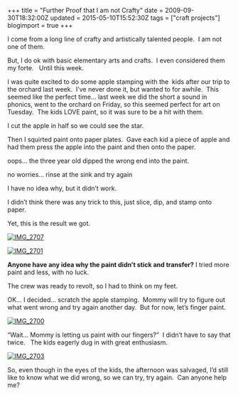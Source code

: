 +++
title = "Further Proof that I am not Crafty"
date = 2009-09-30T18:32:00Z
updated = 2015-05-10T15:52:30Z
tags = ["craft projects"]
blogimport = true 
+++

I come from a long line of crafty and artistically talented people.  I am not one of them.  

But, I do ok with basic elementary arts and crafts.  I even considered them my forte.   Until this week.  

I was quite excited to do some apple stamping with the  kids after our trip to the orchard last week.  I’ve never done it, but wanted to for awhile.  This seemed like the perfect time… last week we did the short a sound in phonics, went to the orchard on Friday, so this seemed perfect for art on Tuesday.  The kids LOVE paint, so it was sure to be a hit with them.  

I cut the apple in half so we could see the star.  

Then I squirted paint onto paper plates.  Gave each kid a piece of apple and had them press the apple into the paint and then onto the paper.  

oops… the three year old dipped the wrong end into the paint.  

no worries… rinse at the sink and try again  

I have no idea why, but it didn’t work.  

I didn’t think there was any trick to this, just slice, dip, and stamp onto paper.  

Yet, this is the result we got.  

[![IMG_2707](https://latc.s3.amazonaws.com/wp-content/uploads/2009/09/IMG_2707.jpg "IMG_2707")](https://latc.s3.amazonaws.com/wp-content/uploads/2009/09/IMG_2707.jpg)  

[![IMG_2701](https://latc.s3.amazonaws.com/wp-content/uploads/2009/09/IMG_2701.jpg "IMG_2701")](https://latc.s3.amazonaws.com/wp-content/uploads/2009/09/IMG_2701.jpg)  

**Anyone have any idea why the paint didn’t stick and transfer?** I tried more paint and less, with no luck.  

The crew was ready to revolt, so I had to think on my feet.  

OK… I decided… scratch the apple stamping.  Mommy will try to figure out what went wrong and try again another day.  But for now, let’s finger paint.  

[![IMG_2700](https://latc.s3.amazonaws.com/wp-content/uploads/2009/09/IMG_2700.jpg "IMG_2700")](https://latc.s3.amazonaws.com/wp-content/uploads/2009/09/IMG_2700.jpg)  

“Wait… Mommy is letting us paint with our fingers?”  I didn’t have to say that twice.   The kids eagerly dug in with great enthusiasm.  

[![IMG_2703](https://latc.s3.amazonaws.com/wp-content/uploads/2009/09/IMG_2703.jpg "IMG_2703")](https://latc.s3.amazonaws.com/wp-content/uploads/2009/09/IMG_2703.jpg)  

So, even though in the eyes of the kids, the afternoon was salvaged, I’d still like to know what we did wrong, so we can try, try again.  Can anyone help me?
